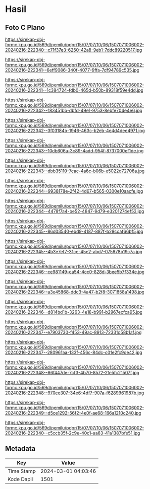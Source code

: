 # Hasil

## Foto C Plano

https://sirekap-obj-formc.kpu.go.id/569d/pemilu/pdpr/15/07/07/10/06/1507071006002-20240216-222340--c71f37e3-6250-42a8-9eb1-7ddc89220517.jpg

https://sirekap-obj-formc.kpu.go.id/569d/pemilu/pdpr/15/07/07/10/06/1507071006002-20240216-222341--6eff9086-340f-4077-9ffa-7df94789c535.jpg

https://sirekap-obj-formc.kpu.go.id/569d/pemilu/pdpr/15/07/07/10/06/1507071006002-20240216-222341--1c384724-fdb0-465d-b50b-89318f59e4dd.jpg

https://sirekap-obj-formc.kpu.go.id/569d/pemilu/pdpr/15/07/07/10/06/1507071006002-20240216-222342--183451bb-dbfd-49e1-9753-8ebfe704e4e6.jpg

https://sirekap-obj-formc.kpu.go.id/569d/pemilu/pdpr/15/07/07/10/06/1507071006002-20240216-222342--3f03184b-1946-463c-b2eb-4e4d4dee4971.jpg

https://sirekap-obj-formc.kpu.go.id/569d/pemilu/pdpr/15/07/07/10/06/1507071006002-20240216-222343--10db606a-3c89-4add-954f-8737000ef1de.jpg

https://sirekap-obj-formc.kpu.go.id/569d/pemilu/pdpr/15/07/07/10/06/1507071006002-20240216-222343--dbb35110-7cac-4a6c-b06b-e5022d72706a.jpg

https://sirekap-obj-formc.kpu.go.id/569d/pemilu/pdpr/15/07/07/10/06/1507071006002-20240216-222344--9938178e-2f42-4d67-b565-0300e10aacfe.jpg

https://sirekap-obj-formc.kpu.go.id/569d/pemilu/pdpr/15/07/07/10/06/1507071006002-20240216-222344--4478f7a4-be52-4847-9d79-e3201274ef53.jpg

https://sirekap-obj-formc.kpu.go.id/569d/pemilu/pdpr/15/07/07/10/06/1507071006002-20240216-222345--86d03540-ebd9-4187-887f-b28ccaf66bf5.jpg

https://sirekap-obj-formc.kpu.go.id/569d/pemilu/pdpr/15/07/07/10/06/1507071006002-20240216-222345--4b3e7ef7-31ce-45e2-abd7-075678b19c7a.jpg

https://sirekap-obj-formc.kpu.go.id/569d/pemilu/pdpr/15/07/07/10/06/1507071006002-20240216-222346--ce981149-ca54-4cc0-828d-3bee5b7f334e.jpg

https://sirekap-obj-formc.kpu.go.id/569d/pemilu/pdpr/15/07/07/10/06/1507071006002-20240216-222346--a3e45868-ddc3-4a47-b2f8-3071858a1498.jpg

https://sirekap-obj-formc.kpu.go.id/569d/pemilu/pdpr/15/07/07/10/06/1507071006002-20240216-222346--d814bd1b-3263-4e18-b991-b2967ecfca95.jpg

https://sirekap-obj-formc.kpu.go.id/569d/pemilu/pdpr/15/07/07/10/06/1507071006002-20240216-222347--e7903730-f453-49ac-8913-72331d58b1af.jpg

https://sirekap-obj-formc.kpu.go.id/569d/pemilu/pdpr/15/07/07/10/06/1507071006002-20240216-222347--280961aa-133f-456c-84dc-c01e2fc9de42.jpg

https://sirekap-obj-formc.kpu.go.id/569d/pemilu/pdpr/15/07/07/10/06/1507071006002-20240216-222348--86f447de-7cf3-4b70-8572-2fe5fc21507f.jpg

https://sirekap-obj-formc.kpu.go.id/569d/pemilu/pdpr/15/07/07/10/06/1507071006002-20240216-222348--970ce307-34e6-4df7-907a-f6289961987b.jpg

https://sirekap-obj-formc.kpu.go.id/569d/pemilu/pdpr/15/07/07/10/06/1507071006002-20240216-222349--d5ce1292-56f2-4e0f-ae68-166a1210c240.jpg

https://sirekap-obj-formc.kpu.go.id/569d/pemilu/pdpr/15/07/07/10/06/1507071006002-20240216-222340--c5ccb35f-2c9e-40c1-aa63-41a1387bfe51.jpg


## Metadata

| Key        | Value               |
| ---------- | ------------------- |
| Time Stamp | 2024-03-01 04:03:46 |
| Kode Dapil | 1501                |



